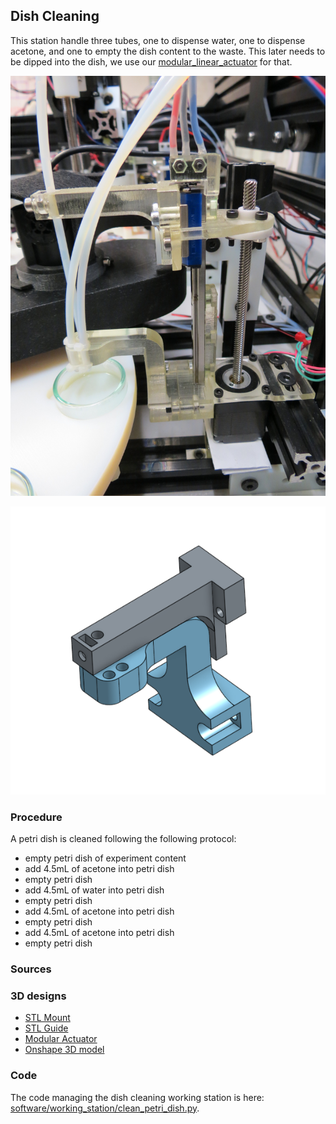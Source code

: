 ## Dish Cleaning

This station handle three tubes, one to dispense water, one to dispense acetone, and one to empty the dish content to the waste. This later needs to be dipped into the dish, we use our [modular_linear_actuator](../modular_linear_actuator.md) for that.

![Dish Cleaning Real](../../media/img/working_stations/dish_cleaning_station.jpg)

![Dish Cleaning 3D](../../hardware/3d_parts/dish_cleaning/dish_cleaning_station.png)

### Procedure

A petri dish is cleaned following the following protocol:

- empty petri dish of experiment content
- add 4.5mL of acetone into petri dish
- empty petri dish
- add 4.5mL of water into petri dish
- empty petri dish
- add 4.5mL of acetone into petri dish
- empty petri dish
- add 4.5mL of acetone into petri dish
- empty petri dish

### Sources

### 3D designs

- [STL Mount](../../hardware/3d_parts/dish_cleaning/dish_cleaning_mount.stl)
- [STL Guide](../../hardware/3d_parts/dish_cleaning/dish_cleaning_guide.stl)
- [Modular Actuator](https://github.com/croningp/ModularSyringeDriver)
- [Onshape 3D model](https://cad.onshape.com/documents/62d832e8b2dc4f2c03b85d68/w/e45d0051d41b139c7004414d/e/d76ad1c6bf725a9f379d21d0)

### Code

The code managing the dish cleaning working station is here: [software/working_station/clean_petri_dish.py](../../software/working_station/clean_petri_dish.py).
